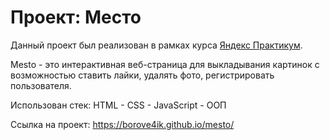# Проект: Место

Данный проект был реализован в рамках курса [Яндекс Практикум](https://practicum.yandex.ru/).

Mesto - это интерактивная веб-страница для выкладывания картинок с возможностью ставить лайки, удалять фото, регистрировать пользователя.

Использован стек: HTML - CSS - JavaScript - ООП

 Ссылка на проект: https://borove4ik.github.io/mesto/

